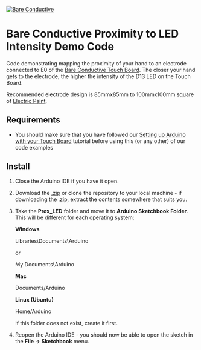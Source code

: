 [![Bare Conductive](http://bareconductive.com/assets/images/LOGO_256x106.png)](http://www.bareconductive.com/)

# Bare Conductive Proximity to LED Intensity Demo Code
Code demonstrating mapping the proximity of your hand to an electrode connected to E0 of the [Bare Conductive Touch Board](http://www.bareconductive.com/shop/touch-board/). The closer your hand gets to the electrode, the higher the intensity of the D13 LED on the Touch Board.

Recommended electrode design is 85mmx85mm to 100mmx100mm square of [Electric Paint](http://www.bareconductive.com/shop/electric-paint-50ml/).


## Requirements
* You should make sure that you have followed our [Setting up Arduino with your Touch Board](http://www.bareconductive.com/make/setting-up-arduino-with-your-touch-board/) tutorial before using this (or any other) of our code examples


## Install

1. Close the Arduino IDE if you have it open.
1. Download the [.zip](https://github.com/BareConductive/prox-led/archive/public.zip) or clone the repository to your local machine - if downloading the .zip, extract the contents somewhere that suits you.
1. Take the **Prox_LED** folder and move it to **Arduino Sketchbook Folder**. This will be different for each operating system: 

	**Windows**
	
	Libraries\\Documents\\Arduino
	
	or
	
	My Documents\\Arduino	
	
	**Mac**
	
	Documents/Arduino
	
	**Linux (Ubuntu)**
	
	Home/Arduino


	If this folder does not exist, create it first.
1. Reopen the Arduino IDE - you should now be able to open the sketch in the **File -> Sketchbook** menu.

